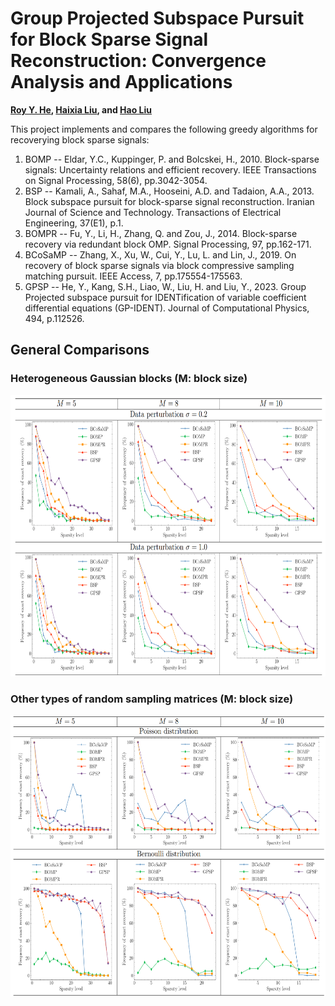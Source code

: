 # Group Projected Subspace Pursuit for Block Sparse Signal Reconstruction: Convergence Analysis and Applications
**[Roy Y. He](https://www.cityu.edu.hk/stfprofile/royhe.htm), [Haixia Liu](https://www.x-mol.com/university/faculty/323931), and [Hao Liu](https://www.math.hkbu.edu.hk/~haoliu/index.html)**

This project implements and compares the following greedy algorithms for recoverying block sparse signals:

1. BOMP -- Eldar, Y.C., Kuppinger, P. and Bolcskei, H., 2010. Block-sparse signals: Uncertainty relations and efficient recovery. IEEE Transactions on Signal Processing, 58(6), pp.3042-3054.
2. BSP -- Kamali, A., Sahaf, M.A., Hooseini, A.D. and Tadaion, A.A., 2013. Block subspace pursuit for block-sparse signal reconstruction. Iranian Journal of Science and Technology. Transactions of Electrical Engineering, 37(E1), p.1.
3. BOMPR -- Fu, Y., Li, H., Zhang, Q. and Zou, J., 2014. Block-sparse recovery via redundant block OMP. Signal Processing, 97, pp.162-171.
4. BCoSaMP -- Zhang, X., Xu, W., Cui, Y., Lu, L. and Lin, J., 2019. On recovery of block sparse signals via block compressive sampling matching pursuit. IEEE Access, 7, pp.175554-175563.
5. GPSP -- He, Y., Kang, S.H., Liao, W., Liu, H. and Liu, Y., 2023. Group Projected subspace pursuit for IDENTification of variable coefficient differential equations (GP-IDENT). Journal of Computational Physics, 494, p.112526.

## General Comparisons

### Heterogeneous Gaussian blocks (M: block size)
<p align="center">
   <img src="assets/result1.png" width="700" height="450">
</p>

### Other types of random sampling matrices (M: block size)
<p align="center">
   <img src="assets/result2.png" width="700" height="450">
</p>



   
